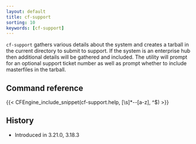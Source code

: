 ```yaml
---
layout: default
title: cf-support
sorting: 10
keywords: [cf-support]
---
```


`cf-support` gathers various details about the system and creates a tarball in the current directory to submit to support.
If the system is an enterprise hub then additional details will be gathered and included.
The utility will prompt for an optional support ticket number as well as prompt whether to include masterfiles in the tarball.

## Command reference

{{< CFEngine_include_snippet(cf-support.help, [\s]*--[a-z], ^$) >}}

## History

- Introduced in 3.21.0, 3.18.3
